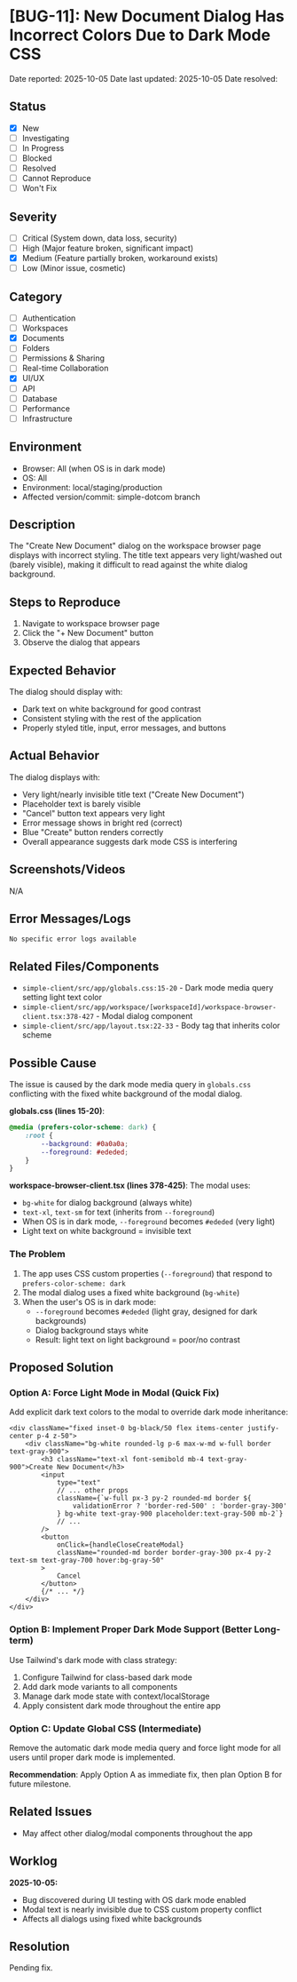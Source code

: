 # [BUG-11]: New Document Dialog Has Incorrect Colors Due to Dark Mode CSS

Date reported: 2025-10-05
Date last updated: 2025-10-05
Date resolved: 

## Status

- [x] New
- [ ] Investigating
- [ ] In Progress
- [ ] Blocked
- [ ] Resolved
- [ ] Cannot Reproduce
- [ ] Won't Fix

## Severity

- [ ] Critical (System down, data loss, security)
- [ ] High (Major feature broken, significant impact)
- [x] Medium (Feature partially broken, workaround exists)
- [ ] Low (Minor issue, cosmetic)

## Category

- [ ] Authentication
- [ ] Workspaces
- [x] Documents
- [ ] Folders
- [ ] Permissions & Sharing
- [ ] Real-time Collaboration
- [x] UI/UX
- [ ] API
- [ ] Database
- [ ] Performance
- [ ] Infrastructure

## Environment

- Browser: All (when OS is in dark mode)
- OS: All
- Environment: local/staging/production
- Affected version/commit: simple-dotcom branch

## Description

The "Create New Document" dialog on the workspace browser page displays with incorrect styling. The title text appears very light/washed out (barely visible), making it difficult to read against the white dialog background.

## Steps to Reproduce

1. Navigate to workspace browser page
2. Click the "+ New Document" button
3. Observe the dialog that appears

## Expected Behavior

The dialog should display with:

- Dark text on white background for good contrast
- Consistent styling with the rest of the application
- Properly styled title, input, error messages, and buttons

## Actual Behavior

The dialog displays with:

- Very light/nearly invisible title text ("Create New Document")
- Placeholder text is barely visible
- "Cancel" button text appears very light
- Error message shows in bright red (correct)
- Blue "Create" button renders correctly
- Overall appearance suggests dark mode CSS is interfering

## Screenshots/Videos

N/A

## Error Messages/Logs

```
No specific error logs available
```

## Related Files/Components

- `simple-client/src/app/globals.css:15-20` - Dark mode media query setting light text color
- `simple-client/src/app/workspace/[workspaceId]/workspace-browser-client.tsx:378-427` - Modal dialog component
- `simple-client/src/app/layout.tsx:22-33` - Body tag that inherits color scheme

## Possible Cause

The issue is caused by the dark mode media query in `globals.css` conflicting with the fixed white background of the modal dialog.

**globals.css (lines 15-20)**:

```css
@media (prefers-color-scheme: dark) {
	:root {
		--background: #0a0a0a;
		--foreground: #ededed;
	}
}
```

**workspace-browser-client.tsx (lines 378-425)**: The modal uses:

- `bg-white` for dialog background (always white)
- `text-xl`, `text-sm` for text (inherits from `--foreground`)
- When OS is in dark mode, `--foreground` becomes `#ededed` (very light)
- Light text on white background = invisible text

### The Problem

1. The app uses CSS custom properties (`--foreground`) that respond to `prefers-color-scheme: dark`
2. The modal dialog uses a fixed white background (`bg-white`)
3. When the user's OS is in dark mode:
   - `--foreground` becomes `#ededed` (light gray, designed for dark backgrounds)
   - Dialog background stays white
   - Result: light text on light background = poor/no contrast

## Proposed Solution

### Option A: Force Light Mode in Modal (Quick Fix)

Add explicit dark text colors to the modal to override dark mode inheritance:

```tsx
<div className="fixed inset-0 bg-black/50 flex items-center justify-center p-4 z-50">
	<div className="bg-white rounded-lg p-6 max-w-md w-full border text-gray-900">
		<h3 className="text-xl font-semibold mb-4 text-gray-900">Create New Document</h3>
		<input
			type="text"
			// ... other props
			className={`w-full px-3 py-2 rounded-md border ${
				validationError ? 'border-red-500' : 'border-gray-300'
			} bg-white text-gray-900 placeholder:text-gray-500 mb-2`}
			// ...
		/>
		<button
			onClick={handleCloseCreateModal}
			className="rounded-md border border-gray-300 px-4 py-2 text-sm text-gray-700 hover:bg-gray-50"
		>
			Cancel
		</button>
		{/* ... */}
	</div>
</div>
```

### Option B: Implement Proper Dark Mode Support (Better Long-term)

Use Tailwind's dark mode with class strategy:
1. Configure Tailwind for class-based dark mode
2. Add dark mode variants to all components
3. Manage dark mode state with context/localStorage
4. Apply consistent dark mode throughout the entire app

### Option C: Update Global CSS (Intermediate)

Remove the automatic dark mode media query and force light mode for all users until proper dark mode is implemented.

**Recommendation**: Apply Option A as immediate fix, then plan Option B for future milestone.

## Related Issues

- May affect other dialog/modal components throughout the app

## Worklog

**2025-10-05:**
- Bug discovered during UI testing with OS dark mode enabled
- Modal text is nearly invisible due to CSS custom property conflict
- Affects all dialogs using fixed white backgrounds

## Resolution

Pending fix.
